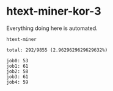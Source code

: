 # htext-miner-kor-3

Everything doing here is automated.

```
htext-miner

total: 292/9855 (2.9629629629629632%)

job0: 53
job1: 61
job2: 58
job3: 61
job4: 59
```